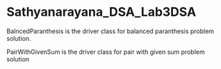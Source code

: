# Sathyanarayana_DSA_Lab3DSA

BalncedParanthesis is the driver class for balanced paranthesis problem solution.

PairWithGivenSum is the driver class for pair with given sum problem solution
